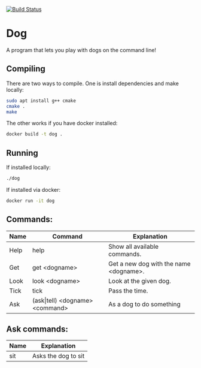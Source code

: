 [![Build Status](https://travis-ci.com/skyejonke/dog.svg?branch=master)](https://travis-ci.com/skyejonke/dog)
# Dog

A program that lets you play with dogs on the command line!

## Compiling

There are two ways to compile. One is install dependencies and make locally:

```bash
sudo apt install g++ cmake
cmake .
make
```

The other works if you have docker installed:

```bash
docker build -t dog .
```

## Running

If installed locally:

```bash
./dog
```

If installed via docker:

```bash
docker run -it dog
```

## Commands:

|Name     |Command         |Explanation                             |
|---------|----------------|--------------------------------------- |
|Help     |help            |Show all available commands.            |
|Get      |get \<dogname\> |Get a new dog with the name \<dogname\>.|
|Look     |look \<dogname\>|Look at the given dog.                  |
|Tick     |tick            |Pass the time.                          |
|Ask      |(ask\|tell) \<dogname\>\<command\>|As a dog to do something      |

## Ask commands:

|Name	|Explanation|
|-------|-----------|
|sit	|Asks the dog to sit|
